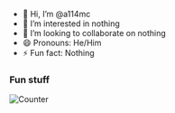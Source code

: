 - 👋 Hi, I’m @a114mc
- 👀 I’m interested in nothing
- 💞️ I’m looking to collaborate on nothing
- 😄 Pronouns: He/Him
- ⚡ Fun fact: Nothing

### Fun stuff

![Counter](https://count.moeyy.cn/get/@李轩?theme=moebooru)

<!---
README repository
--->
